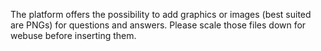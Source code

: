 
The platform offers the possibility to add graphics or images (best suited are PNGs) for questions and answers. Please scale those files down for webuse before inserting them.